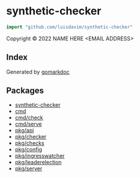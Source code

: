 <!-- Code generated by gomarkdoc. DO NOT EDIT -->

# synthetic\-checker

```go
import "github.com/luisdavim/synthetic-checker"
```

Copyright © 2022 NAME HERE \<EMAIL ADDRESS\>

## Index





Generated by [gomarkdoc](<https://github.com/princjef/gomarkdoc>)

## Packages

- [synthetic-checker](README.md)
- [cmd](cmd/README.md)
- [cmd/check](cmd/check/README.md)
- [cmd/serve](cmd/serve/README.md)
- [pkg/api](pkg/api/README.md)
- [pkg/checker](pkg/checker/README.md)
- [pkg/checks](pkg/checks/README.md)
- [pkg/config](pkg/config/README.md)
- [pkg/ingresswatcher](pkg/ingresswatcher/README.md)
- [pkg/leaderelection](pkg/leaderelection/README.md)
- [pkg/server](pkg/server/README.md)
